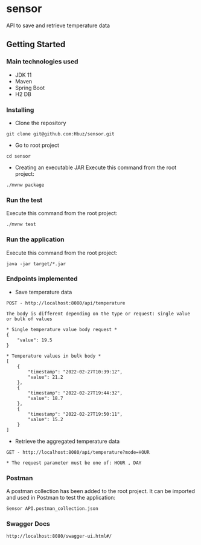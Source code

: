 # sensor
API to save and retrieve temperature data

## Getting Started


### Main technologies used
 - JDK 11
 - Maven
 - Spring Boot
 - H2 DB


### Installing
* Clone the repository
```
git clone git@github.com:Hbuz/sensor.git
```

* Go to root project
```
cd sensor
```

* Creating an executable JAR
Execute this command from the root project:
```
./mvnw package
```

### Run the test
Execute this command from the root project:
```
./mvnw test
```

### Run the application
Execute this command from the root project:
```
java -jar target/*.jar
```

### Endpoints implemented
* Save temperature data
```
POST - http://localhost:8080/api/temperature

The body is different depending on the type or request: single value or bulk of values

* Single temperature value body request *
{ 
	"value": 19.5
}

* Temperature values in bulk body *
[
    {
    	"timestamp": "2022-02-27T10:39:12",
        "value": 21.2
    },
    {
    	"timestamp": "2022-02-27T19:44:32",
        "value": 18.7
    },
    {
    	"timestamp": "2022-02-27T19:50:11",
        "value": 15.2
    }
]
```

* Retrieve the aggregated temperature data
```
GET - http://localhost:8080/api/temperature?mode=HOUR

* The request parameter must be one of: HOUR , DAY
```


### Postman
A postman collection has been added to the root project. It can be imported and used in Postman to test the application: 

```Sensor API.postman_collection.json```


### Swagger Docs
```
http://localhost:8080/swagger-ui.html#/
```


